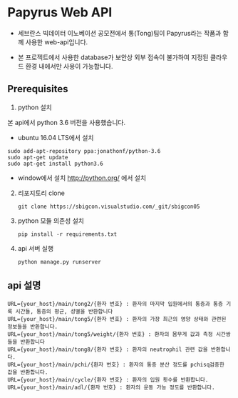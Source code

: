 Papyrus Web API
==================
* 세브란스 빅데이터 이노베이션 공모전에서 통(Tong)팀이 Papyrus라는 작품과 함께 사용한 web-api입니다.

* 본 프로젝트에서 사용한 database가 보안상 외부 접속이 불가하여 지정된 클라우드 환경 내에서만 사용이 가능합니다.

Prerequisites
---------------


1. python 설치

 본 api에서 python 3.6 버전을 사용했습니다.

  * ubuntu 16.04 LTS에서 설치
  ~~~~
  sudo add-apt-repository ppa:jonathonf/python-3.6
  sudo apt-get update
  sudo apt-get install python3.6
  ~~~~
		
  * window에서 설치
	<http://python.org/> 에서 설치

2. 리포지토리 clone

	~~~~
	git clone https://sbigcon.visualstudio.com/_git/sbigcon05
	~~~~
	
3. python 모듈 의존성 설치

	~~~~
	pip install -r requirements.txt
	~~~~

4. api 서버 실행

	~~~~
	python manage.py runserver
	~~~~
	
api 설명
---------------

	URL={your_host}/main/tong2/{환자 번호} : 환자의 마지막 입원에서의 통증과 통증 기록 시간들, 통증의 평균, 성별을 반환합니다
	URL={your_host}/main/tong5/{환자 번호} : 환자의 가장 최근의 영양 상태와 관련된 정보들을 반환합니다.
	URL={your_host}/main/tong5/weight/{환자 번호} : 환자의 몸무게 값과 측정 시간쌍들을 반환합니다
	URL={your_host}/main/tong8/{환자 번호} : 환자의 neutrophil 관련 값을 반환합니다.
	URL={your_host}/main/pchi/{환자 번호} : 환자의 통증 분산 정도를 pchisq검증한 값을 반환합니다.
	URL={your_host}/main/cycle/{환자 번호} : 환자의 입원 횟수를 반환합니다.
	URL={your_host}/main/adl/{환자 번호} : 환자의 운동 가능 정도를 반환합니다.
